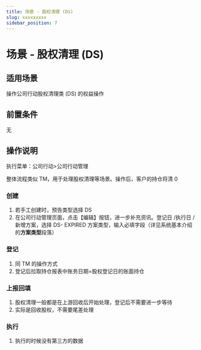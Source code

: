 ```yaml
---
title: 场景 - 股权清理 (DS)
slug: xxxxxxxxx
sidebar_position: 7
---
```



# 场景 - 股权清理 (DS)

## 适用场景

操作公司行动股权清理类 (DS) 的权益操作

## 前置条件

无

## 操作说明 

执行菜单：公司行动&gt;公司行动管理

整体流程类似 TM，用于处理股权清理等场景。操作后，客户的持仓将清 0 

### **创建**

1. 若手工创建时，预告类型选择 DS 
2. 在公司行动管理页面，点击【编辑】按钮，进一步补充资讯。登记日 /执行日 /新增方案，选择 DS- EXPIRED 方案类型，输入必填字段（详见系统基本介绍的**方案类型**段落） 

### **登记**

1. 同 TM 的操作方式 
2. 登记后拉取持仓报表中账务日期=股权登记日的账面持仓 

### **上报回填**

1. 股权清理一般都是在上游回收后开始处理，登记后不需要进一步等待 
2. 实际是回收股权，不需要尾差处理 

### **执行**

1. 执行的时候没有第三方的数据

